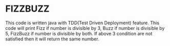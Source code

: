 # FIZZBUZZ

This code is written java with TDD(Test Driven Deployment) feature.
This code will print Fizz if number is divisible by 3, Buzz if number is divisible by 5, FizzBuzz if number is divisible by both.
If above 3 condition are not satisfied then it will return the same number.
